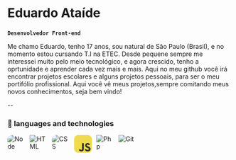 # Eduardo Ataíde

**`Desenvolvedor Front-end`**

Me chamo Eduardo, tenho 17 anos, sou natural de São Paulo (Brasil), e no momento estou cursando T.I na ETEC. Desde pequene sempre me interessei muito pelo meio tecnológico, e agora crescido, tenho a oprtunidade e aprender cada vez mais e mais. Aqui no meu github você irá encontrar projetos escolares e alguns projetos pessoais, para ser o meu portifólio profissional.
Aqui você vê meus projetos,sempre comitando meus novos conhecimentos, seja bem vindo!

--

### 🤖 languages ​​and technologies


<img 
    align="left" 
    alt="Node"
    title="Node" 
    width="40px" 
    style="padding-right: 10px; border-radius: 10px"
    src="https://cdn0.iconfinder.com/data/icons/long-shadow-web-icons/512/nodejs-512.png" 
/>

<img 
    align="left" 
    alt="HTML" 
    title="HTML"
    width="40px"
    style="padding-right: 10px;" 
    src="https://cdn-icons-png.flaticon.com/512/3291/3291670.png" 
/>

<img 
    align="left" 
    alt="CSS"
    title="CSS" 
    width="40px" 
    style="padding-right: 10px; border-radius: 10px" 
    src="https://upload.wikimedia.org/wikipedia/commons/thumb/a/ab/Official_CSS_Logo.svg/2048px-Official_CSS_Logo.svg.png"
/>
<img 
    align="left" 
    alt="JavaScript" 
    title="JavaScript"
    width="40px" 
    style="padding-right: 10px;" 
    src="https://raw.githubusercontent.com/tandpfun/skill-icons/65dea6c4eaca7da319e552c09f4cf5a9a8dab2c8/icons/JavaScript.svg" 
/>
<img 
    align="left" 
    alt="Php"
    title="Php"
    width="40px" 
    style="padding-right: 10px;" 
    src="https://static-00.iconduck.com/assets.00/php-icon-256x256-oq5bc0bt.png" 
/>
<img 
    align="left" 
    alt="Git"
    title="Git" 
    width="40px" 
    style="padding-right: 10px;" 
    src="https://miro.medium.com/v2/resize:fit:383/1*co_1qORNdM0PI1nvCp7Iig.png" 
/>


<br clear="left"/>
